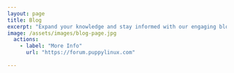 ```yaml
---
layout: page
title: Blog
excerpt: "Expand your knowledge and stay informed with our engaging blog posts"
image: /assets/images/blog-page.jpg
  actions:
    - label: "More Info"
      url: "https://forum.puppylinux.com"
      
---
```

